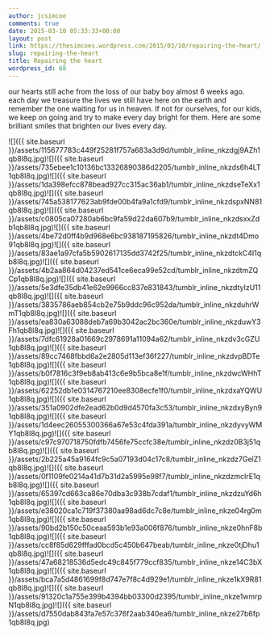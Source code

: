 ```yaml
---
author: jcsimcoe
comments: true
date: 2015-03-10 05:33:33+00:00
layout: post
link: https://thesimcoes.wordpress.com/2015/03/10/repairing-the-heart/
slug: repairing-the-heart
title: Repairing the heart
wordpress_id: 68
---
```


our hearts still ache from the loss of our baby boy almost 6 weeks ago. each day we treasure the lives we still have here on the earth and remember the one waiting for us in heaven. If not for ourselves, for our kids, we keep on going and try to make every day bright for them. Here are some brilliant smiles that brighten our lives every day.

![]({{ site.baseurl }}/assets/115677783c449f25281f757a683a3d9d/tumblr_inline_nkzdgj9AZh1qb8l8q.jpg)![]({{ site.baseurl }}/assets/735ebee1c10136bc13326890386d2205/tumblr_inline_nkzds6h4LT1qb8l8q.jpg)![]({{ site.baseurl }}/assets/1da398efcc878bead927cc315ac36ab1/tumblr_inline_nkzdseTeXx1qb8l8q.jpg)![]({{ site.baseurl }}/assets/745a538177623ab9fde00b4fa9a1cfd9/tumblr_inline_nkzdspxNN81qb8l8q.jpg)![]({{ site.baseurl }}/assets/c0805ca07280ab6bc9fa59d22da607b9/tumblr_inline_nkzdsxxZdb1qb8l8q.jpg)![]({{ site.baseurl }}/assets/4be72d0ff4b9d968e6bc938187195826/tumblr_inline_nkzdt4Dmo91qb8l8q.jpg)![]({{ site.baseurl }}/assets/83ae1a97cfa5b5902617135dd3742f25/tumblr_inline_nkzdtckC4I1qb8l8q.jpg)![]({{ site.baseurl }}/assets/4b2aa864d04237ed541ce6eca99e52cd/tumblr_inline_nkzdtmZQCp1qb8l8q.jpg)![]({{ site.baseurl }}/assets/5e3dfe35db41e62e9966cc837e831843/tumblr_inline_nkzdtyIzU11qb8l8q.jpg)![]({{ site.baseurl }}/assets/3835786aeb854cb2e75b9ddc96c952da/tumblr_inline_nkzduhrWmT1qb8l8q.jpg)![]({{ site.baseurl }}/assets/ea830a63088deb7a69b3042ac2bc360e/tumblr_inline_nkzduwY3Fh1qb8l8q.jpg)![]({{ site.baseurl }}/assets/7dfc61928a01669c2978691a11094a62/tumblr_inline_nkzdv3cGZU1qb8l8q.jpg)![]({{ site.baseurl }}/assets/89cc7468fbbd6a2e2805d113ef36f227/tumblr_inline_nkzdvpBDTe1qb8l8q.jpg)![]({{ site.baseurl }}/assets/b0f7816c3f9eb8ab413c6e9b5bca8e1f/tumblr_inline_nkzdwcWHhT1qb8l8q.jpg)![]({{ site.baseurl }}/assets/62252db1e0314767210ee8308ecfe1f0/tumblr_inline_nkzdxaYQWU1qb8l8q.jpg)![]({{ site.baseurl }}/assets/351a0902dfe2ead62b0d9d4570fa3c53/tumblr_inline_nkzdxyByn91qb8l8q.jpg)![]({{ site.baseurl }}/assets/1d4eec26055300366a67e53c4fda391a/tumblr_inline_nkzdyvyWMY1qb8l8q.jpg)![]({{ site.baseurl }}/assets/c97c970718750fdfb7456fe75ccfc38e/tumblr_inline_nkzdz0B3j51qb8l8q.jpg)![]({{ site.baseurl }}/assets/2b225a45a9164fc9c5a07193d04c17c8/tumblr_inline_nkzdz7GelZ1qb8l8q.jpg)![]({{ site.baseurl }}/assets/0f1109fe0214a41d7b31d2a5995e98f7/tumblr_inline_nkzdzmcIrE1qb8l8q.jpg)![]({{ site.baseurl }}/assets/65397cd663ca86e70dba3c938b7cdaf1/tumblr_inline_nkzdzuYd6h1qb8l8q.jpg)![]({{ site.baseurl }}/assets/e38020ca1c719f37380aa98ad6dc7c8e/tumblr_inline_nkze04rg0m1qb8l8q.jpg)![]({{ site.baseurl }}/assets/90bd2b150c50ceaa593b1e93a006f876/tumblr_inline_nkze0hnF8b1qb8l8q.jpg)![]({{ site.baseurl }}/assets/cc8f85d629fffad0bcd5c450b647beab/tumblr_inline_nkze0tjDhu1qb8l8q.jpg)![]({{ site.baseurl }}/assets/47a68218536d5edc49c845f779ccf835/tumblr_inline_nkze14C3bX1qb8l8q.jpg)![]({{ site.baseurl }}/assets/bca7a5d4861699f8d747e7f8c4d929e1/tumblr_inline_nkze1kX9R81qb8l8q.jpg)![]({{ site.baseurl }}/assets/91320c1a755e399b4394bb03300d2395/tumblr_inline_nkze1wmrpN1qb8l8q.jpg)![]({{ site.baseurl }}/assets/d7550dab843fa7e57c376f2aab340ea6/tumblr_inline_nkze27b6fp1qb8l8q.jpg)
